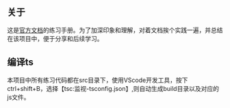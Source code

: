 ## 关于
这是[官方文档](https://www.tslang.cn/docs/handbook/basic-types.html)的练习手册。为了加深印象和理解，对着文档挨个实践一遍，并总结在该项目中，便于分享和后续学习。

## 编译ts
本项目中所有练习代码都在src目录下，使用VScode开发工具，按下ctrl+shift+B，选择【tsc:监视-tsconfig.json】,则自动生成build目录以及对应的js文件。